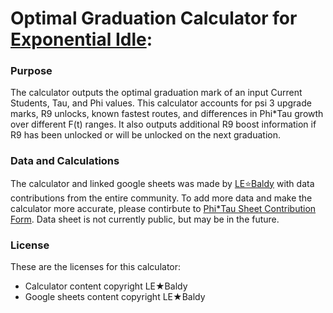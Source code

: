 # Optimal Graduation Calculator for [Exponential Idle](https://conicgames.github.io/exponentialidle/):

### Purpose

The calculator outputs the optimal graduation mark of an input Current Students, Tau, and Phi values.
This calculator accounts for psi 3 upgrade marks, R9 unlocks, known fastest routes, and differences in Phi*Tau growth over different F(t) ranges.
It also outputs additional R9 boost information if R9 has been unlocked or will be unlocked on the next graduation.

### Data and Calculations

The calculator and linked google sheets was made by [LE⭐Baldy](https://github.com/LEBaldy) with data contributions from the entire community. To add more data and make the calculator more accurate, please contirbute to [Phi\*Tau Sheet Contribution Form](https://forms.gle/rEV4ytYYudM44qT66). Data sheet is not currently public, but may be in the future.

### License

These are the licenses for this calculator:

* Calculator content copyright LE★Baldy
* Google sheets content copyright LE★Baldy